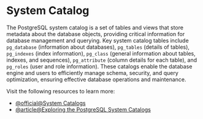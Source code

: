 # System Catalog

The PostgreSQL system catalog is a set of tables and views that store metadata about the database objects, providing critical information for database management and querying. Key system catalog tables include `pg_database` (information about databases), `pg_tables` (details of tables), `pg_indexes` (index information), `pg_class` (general information about tables, indexes, and sequences), `pg_attribute` (column details for each table), and `pg_roles` (user and role information). These catalogs enable the database engine and users to efficiently manage schema, security, and query optimization, ensuring effective database operations and maintenance.

Visit the following resources to learn more:

- [@official@System Catalogs](https://www.postgresql.org/docs/current/catalogs.html)
- [@article@Exploring the PostgreSQL System Catalogs](https://www.openlogic.com/blog/postgresql-system-catalog-overview)